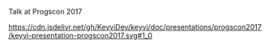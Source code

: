 Talk at Progscon 2017

https://cdn.jsdelivr.net/gh/KeyviDev/keyvi/doc/presentations/progscon2017/keyvi-presentation-progscon2017.svg#1_0
